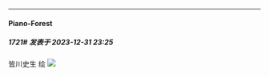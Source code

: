 
*****

####  Piano-Forest  
##### 1721#       发表于 2023-12-31 23:25

皆川史生 绘
<img src="https://p.sda1.dev/15/1788db110aea69a6f956d17f2d18fbab/20231231_232037.jpg" referrerpolicy="no-referrer">

